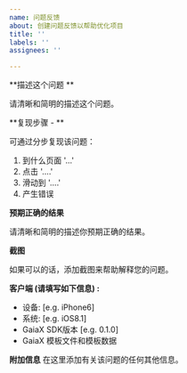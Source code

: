 ```yaml
---
name: 问题反馈
about: 创建问题反馈以帮助优化项目
title: ''
labels: ''
assignees: ''

---
```


**描述这个问题 **

请清晰和简明的描述这个问题。

**复现步骤 - **

可通过分步复现该问题：
1. 到什么页面 '...'
2. 点击 '....'
3. 滑动到 '....'
4. 产生错误

**预期正确的结果**

请清晰和简明的描述你预期正确的结果。

**截图**

如果可以的话，添加截图来帮助解释您的问题。

**客户端 (请填写如下信息)  :**
 - 设备: [e.g. iPhone6]
 - 系统: [e.g. iOS8.1]
 - GaiaX SDK版本 [e.g. 0.1.0]
 - GaiaX 模板文件和模板数据

**附加信息**
在这里添加有关该问题的任何其他信息。
